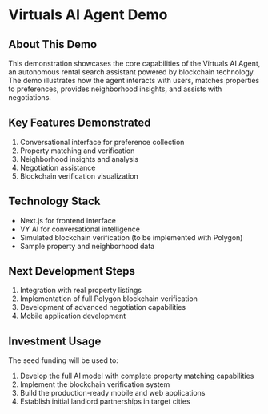 # Virtuals AI Agent Demo

## About This Demo
This demonstration showcases the core capabilities of the Virtuals AI Agent, an autonomous rental search assistant powered by blockchain technology. The demo illustrates how the agent interacts with users, matches properties to preferences, provides neighborhood insights, and assists with negotiations.

## Key Features Demonstrated
1. Conversational interface for preference collection
2. Property matching and verification
3. Neighborhood insights and analysis
4. Negotiation assistance
5. Blockchain verification visualization

## Technology Stack
- Next.js for frontend interface
- VY AI for conversational intelligence
- Simulated blockchain verification (to be implemented with Polygon)
- Sample property and neighborhood data

## Next Development Steps
1. Integration with real property listings
2. Implementation of full Polygon blockchain verification
3. Development of advanced negotiation capabilities
4. Mobile application development

## Investment Usage
The seed funding will be used to:
1. Develop the full AI model with complete property matching capabilities
2. Implement the blockchain verification system
3. Build the production-ready mobile and web applications
4. Establish initial landlord partnerships in target cities
